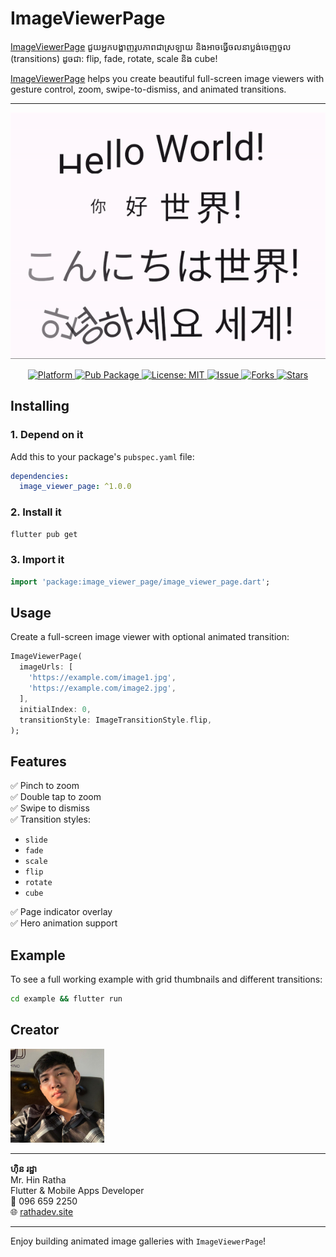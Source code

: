 # ImageViewerPage

[ImageViewerPage](https://pub.dev/packages/image_viewer_page) ជួយអ្នកបង្ហាញរូបភាពជាស្រឡាយ និងអាចធ្វើចលនាប្លង់ចេញចូល (transitions) ដូចជា: flip, fade, rotate, scale និង cube!

[ImageViewerPage](https://pub.dev/packages/image_viewer_page) helps you create beautiful full-screen image viewers with gesture control, zoom, swipe-to-dismiss, and animated transitions.

<hr />
<p align="center">
  <img src="https://raw.githubusercontent.com/RathaIct/ImageViewerPage/main/thumbnail.gif"/>
</p>
<p align="center">
  <a href="https://flutter.dev">
    <img src="https://img.shields.io/badge/Platform-Flutter-yellow.svg" alt="Platform" />
  </a>
  <a href="https://pub.dev/packages/image_viewer_page">
    <img src="https://img.shields.io/pub/v/image_viewer_page.svg" alt="Pub Package" />
  </a>
  <a href="https://opensource.org/licenses/MIT">
    <img src="https://img.shields.io/badge/License-MIT-red.svg" alt="License: MIT" />
  </a>
  <a href="https://github.com/RathaIct/ImageViewerPage/issues">
    <img src="https://img.shields.io/github/issues/RathaIct/ImageViewerPage" alt="Issue" />
  </a>
  <a href="https://github.com/RathaIct/ImageViewerPage/network">
    <img src="https://img.shields.io/github/forks/RathaIct/ImageViewerPage" alt="Forks" />
  </a>
  <a href="https://github.com/RathaIct/ImageViewerPage/stargazers">
    <img src="https://img.shields.io/github/stars/RathaIct/ImageViewerPage" alt="Stars" />
  </a>
</p>

## Installing

### 1. Depend on it

Add this to your package's `pubspec.yaml` file:

```yaml
dependencies:
  image_viewer_page: ^1.0.0
```

### 2. Install it

```bash
flutter pub get
```

### 3. Import it

```dart
import 'package:image_viewer_page/image_viewer_page.dart';
```

## Usage

Create a full-screen image viewer with optional animated transition:

```dart
ImageViewerPage(
  imageUrls: [
    'https://example.com/image1.jpg',
    'https://example.com/image2.jpg',
  ],
  initialIndex: 0,
  transitionStyle: ImageTransitionStyle.flip,
);
```

## Features

✅ Pinch to zoom  
✅ Double tap to zoom  
✅ Swipe to dismiss  
✅ Transition styles:

- `slide`
- `fade`
- `scale`
- `flip`
- `rotate`
- `cube`

✅ Page indicator overlay  
✅ Hero animation support

## Example

To see a full working example with grid thumbnails and different transitions:

```bash
cd example && flutter run
```

## Creator

<img src="https://raw.githubusercontent.com/RathaIct/AnimateText/main/ratha.jpeg" width="150" />

<hr />

**ហ៊ិន រដ្ឋា**  
Mr. Hin Ratha  
Flutter & Mobile Apps Developer  
📱 096 659 2250  
🌐 [rathadev.site](https://rathadev.site)

---

Enjoy building animated image galleries with `ImageViewerPage`!
